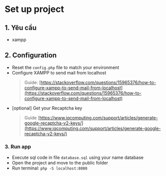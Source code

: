 # Set up project

## 1. Yêu cầu
* xampp
## 2. Configuration
* Reset the `config.php` file to match your environment
* Configure XAMPP to send mail from localhost </br>
  > Guide: [https://stackoverflow.com/questions/15965376/how-to-configure-xampp-to-send-mail-from-localhost](https://stackoverflow.com/questions/15965376/how-to-configure-xampp-to-send-mail-from-localhost)
* [optional] Get your Recaptcha key </br>
  > Guide [https://www.iqcomputing.com/support/articles/generate-google-recaptcha-v2-keys/](https://www.iqcomputing.com/support/articles/generate-google-recaptcha-v2-keys/)
### 3. Run app
* Execute sql code in file `database.sql` using your name database
* Open the project and move to the public folder
* Run terminal: `php -S localhost:8080`
